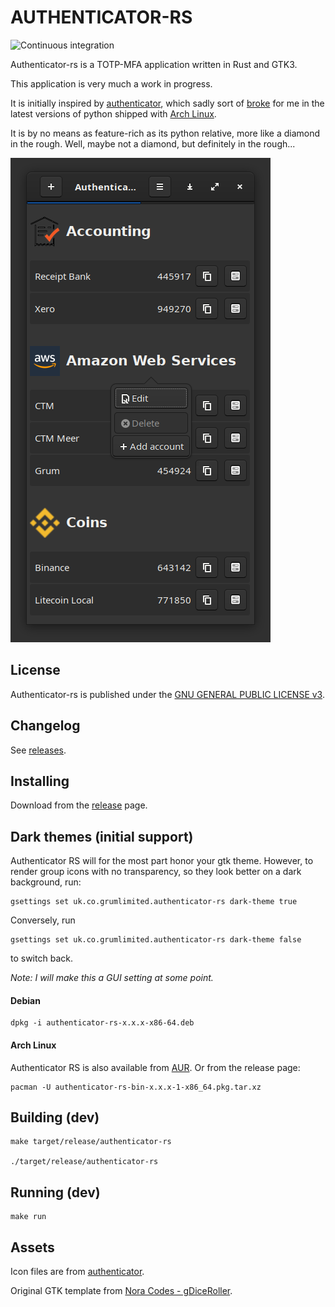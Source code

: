 AUTHENTICATOR-RS
==================
![Continuous integration](https://github.com/grumlimited/authenticator-rs/workflows/Continuous%20integration/badge.svg?branch=master)

Authenticator-rs is a TOTP-MFA application written in Rust and GTK3.

This application is very much a work in progress.

It is initially inspired by [authenticator](https://gitlab.gnome.org/World/Authenticator), which sadly sort of 
[broke](https://aur.archlinux.org/packages/authenticator/) for me 
in the latest versions of python shipped with [Arch Linux](https://www.archlinux.org/).

It is by no means as feature-rich as its python relative, more like a diamond in the rough. Well, maybe not a diamond, 
but definitely in the rough...

![authenticator-rs](./data/screenshots/screenshot2.png "Main view")

## License

Authenticator-rs is published under the [GNU GENERAL PUBLIC LICENSE v3](./README.md).

## Changelog

See [releases](https://github.com/grumlimited/authenticator-rs/releases).

## Installing

Download from the [release](https://github.com/grumlimited/authenticator-rs/releases) page.

## Dark themes (initial support)

Authenticator RS will for the most part honor your gtk theme. However, to render group icons with no transparency, so they look better
on a dark background, run:

    gsettings set uk.co.grumlimited.authenticator-rs dark-theme true

Conversely, run

    gsettings set uk.co.grumlimited.authenticator-rs dark-theme false

to switch back.

_Note: I will make this a GUI setting at some point._

#### Debian

    dpkg -i authenticator-rs-x.x.x-x86-64.deb

#### Arch Linux

Authenticator RS is also available from [AUR](https://aur.archlinux.org/packages/authenticator-rs-bin/). Or from the release page:

    pacman -U authenticator-rs-bin-x.x.x-1-x86_64.pkg.tar.xz
    

## Building (dev)

    make target/release/authenticator-rs
    
    ./target/release/authenticator-rs
    
## Running (dev)

    make run
    
## Assets

Icon files are from [authenticator](https://gitlab.gnome.org/World/Authenticator).

Original GTK template from [Nora Codes - gDiceRoller](https://nora.codes/tutorial/speedy-desktop-apps-with-gtk-and-rust/).
